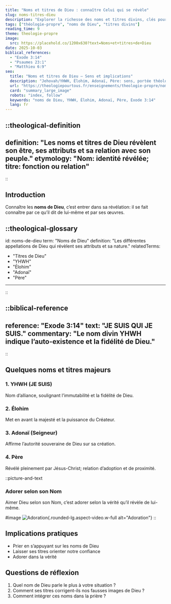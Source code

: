 ```yaml
---
title: "Noms et titres de Dieu : connaître Celui qui se révèle"
slug: noms-titres-dieu
description: "Explorer la richesse des noms et titres divins, clés pour la connaissance de Dieu."
tags: ["théologie-propre", "noms de Dieu", "titres divins"]
reading_time: 9
theme: theologie-propre
image:
  src: https://placehold.co/1200x630?text=Noms+et+titres+de+Dieu
date: 2025-10-03
biblical_references:
  - "Exode 3:14"
  - "Psaumes 23:1"
  - "Matthieu 6:9"
seo:
  title: "Noms et titres de Dieu — Sens et implications"
  description: "Jehovah/YHWH, Élohim, Adonaï, Père: sens, portée théologique et implications pour la vie chrétienne."
  url: "https://theologiepourtous.fr/enseignements/theologie-propre/noms-titres-dieu"
  card: "summary_large_image"
  robots: "index, follow"
  keywords: "noms de Dieu, YHWH, Élohim, Adonaï, Père, Exode 3:14"
  lang: fr
---
```


::theological-definition
---
definition: "Les noms et titres de Dieu révèlent son être, ses attributs et sa relation avec son peuple."
etymology: "Nom: identité révélée; titre: fonction ou relation"
---
::

## Introduction

Connaître les <theological-glossary-anchor term="noms-de-dieu">**noms de Dieu**</theological-glossary-anchor>, c’est entrer dans sa révélation: il se fait connaître par ce qu’il dit de lui-même et par ses œuvres.

::theological-glossary
---
id: noms-de-dieu
term: "Noms de Dieu"
definition: "Les différentes appellations de Dieu qui révèlent ses attributs et sa nature."
relatedTerms:
  - "Titres de Dieu"
  - "YHWH"
  - "Élohim"
  - "Adonaï"
  - "Père"
---
::

::biblical-reference
---
reference: "Exode 3:14"
text: "JE SUIS QUI JE SUIS."
commentary: "Le nom divin YHWH indique l’auto-existence et la fidélité de Dieu."
---
::

## Quelques noms et titres majeurs

### 1. YHWH (JE SUIS)
Nom d’alliance, soulignant l’immutabilité et la fidélité de Dieu.

### 2. Élohim
Met en avant la majesté et la puissance du Créateur.

### 3. Adonaï (Seigneur)
Affirme l’autorité souveraine de Dieu sur sa création.

### 4. Père
Révélé pleinement par Jésus-Christ; relation d’adoption et de proximité.

::picture-and-text
### Adorer selon son Nom
Aimer Dieu selon son Nom, c’est adorer selon la vérité qu’il révèle de lui-même.

#image
![Adoration](https://placehold.co/1200x630?text=Adoration){.rounded-lg.aspect-video.w-full alt="Adoration"}
::

## Implications pratiques
- Prier en s’appuyant sur les noms de Dieu
- Laisser ses titres orienter notre confiance
- Adorer dans la vérité

## Questions de réflexion
1. Quel nom de Dieu parle le plus à votre situation ?
2. Comment ses titres corrigent-ils nos fausses images de Dieu ?
3. Comment intégrer ces noms dans la prière ?

